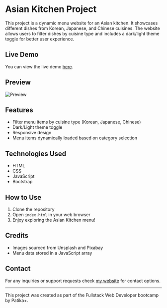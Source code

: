 # Asian Kitchen Project

This project is a dynamic menu website for an Asian kitchen. It showcases different dishes from Korean, Japanese, and Chinese cuisines. The website allows users to filter dishes by cuisine type and includes a dark/light theme toggle for better user experience.

## Live Demo

You can view the live demo [here](https://ardacanbakis.github.io/asianKitchen/).

## Preview
![Preview](https://i.imgur.com/jNkFB1U.png)

## Features

- Filter menu items by cuisine type (Korean, Japanese, Chinese)
- Dark/Light theme toggle
- Responsive design
- Menu items dynamically loaded based on category selection

## Technologies Used

- HTML
- CSS
- JavaScript
- Bootstrap

## How to Use

1. Clone the repository
2. Open `index.html` in your web browser
3. Enjoy exploring the Asian Kitchen menu!

## Credits

- Images sourced from Unsplash and Pixabay
- Menu data stored in a JavaScript array

## Contact

For any inquiries or support requests check [my website](https://www.ardacanbakis.com) for contact options. 


---

This project was created as part of the Fullstack Web Developer bootcamp by Patika+.
